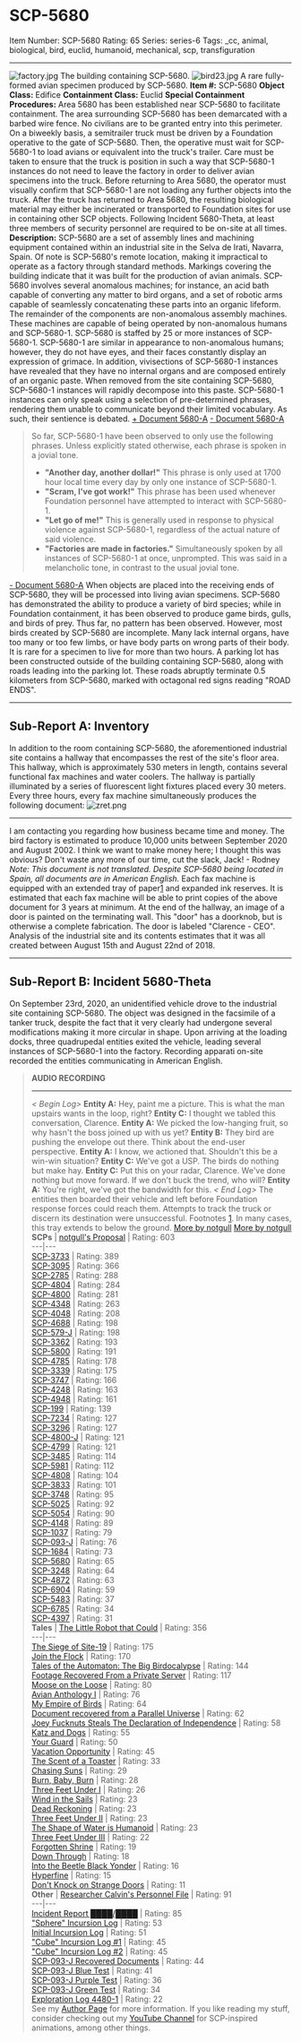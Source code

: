 # SCP-5680
Item Number: SCP-5680
Rating: 65
Series: series-6
Tags: _cc, animal, biological, bird, euclid, humanoid, mechanical, scp, transfiguration

---

![factory.jpg](https://scp-wiki.wdfiles.com/local--files/scp-5680/factory.jpg)
The building containing SCP-5680.
![bird23.jpg](https://scp-wiki.wdfiles.com/local--files/scp-5680/bird23.jpg)
A rare fully-formed avian specimen produced by SCP-5680.
**Item #:** SCP-5680
**Object Class:** Edifice
**Containment Class:** Euclid
**Special Containment Procedures:** Area 5680 has been established near SCP-5680 to facilitate containment. The area surrounding SCP-5680 has been demarcated with a barbed wire fence. No civilians are to be granted entry into this perimeter.
On a biweekly basis, a semitrailer truck must be driven by a Foundation operative to the gate of SCP-5680. Then, the operative must wait for SCP-5680-1 to load avians or equivalent into the truck's trailer. Care must be taken to ensure that the truck is position in such a way that SCP-5680-1 instances do not need to leave the factory in order to deliver avian specimens into the truck. Before returning to Area 5680, the operator must visually confirm that SCP-5680-1 are not loading any further objects into the truck. After the truck has returned to Area 5680, the resulting biological material may either be incinerated or transported to Foundation sites for use in containing other SCP objects.
Following Incident 5680-Theta, at least three members of security personnel are required to be on-site at all times.
**Description:** SCP-5680 are a set of assembly lines and machining equipment contained within an industrial site in the Selva de Irati, Navarra, Spain. Of note is SCP-5680's remote location, making it impractical to operate as a factory through standard methods. Markings covering the building indicate that it was built for the production of avian animals. SCP-5680 involves several anomalous machines; for instance, an acid bath capable of converting any matter to bird organs, and a set of robotic arms capable of seamlessly concatenating these parts into an organic lifeform. The remainder of the components are non-anomalous assembly machines. These machines are capable of being operated by non-anomalous humans and SCP-5680-1.
SCP-5680 is staffed by 25 or more instances of SCP-5680-1. SCP-5680-1 are similar in appearance to non-anomalous humans; however, they do not have eyes, and their faces constantly display an expression of grimace. In addition, vivisections of SCP-5680-1 instances have revealed that they have no internal organs and are composed entirely of an organic paste. When removed from the site containing SCP-5680, SCP-5680-1 instances will rapidly decompose into this paste.
SCP-5680-1 instances can only speak using a selection of pre-determined phrases, rendering them unable to communicate beyond their limited vocabulary. As such, their sentience is debated.
[\+ Document 5680-A](javascript:;)
[\- Document 5680-A](javascript:;)
> So far, SCP-5680-1 have been observed to only use the following phrases. Unless explicitly stated otherwise, each phrase is spoken in a jovial tone.
>   * **"Another day, another dollar!"** This phrase is only used at 1700 hour local time every day by only one instance of SCP-5680-1.
>   * **"Scram, I've got work!"** This phrase has been used whenever Foundation personnel have attempted to interact with SCP-5680-1.
>   * **"Let go of me!"** This is generally used in response to physical violence against SCP-5680-1, regardless of the actual nature of said violence.
>   * **"Factories are made in factories."** Simultaneously spoken by all instances of SCP-5680-1 at once, unprompted. This was said in a melancholic tone, in contrast to the usual jovial tone.
> 

[\- Document 5680-A](javascript:;)
When objects are placed into the receiving ends of SCP-5680, they will be processed into living avian specimens. SCP-5680 has demonstrated the ability to produce a variety of bird species; while in Foundation containment, it has been observed to produce game birds, gulls, and birds of prey. Thus far, no pattern has been observed.
However, most birds created by SCP-5680 are incomplete. Many lack internal organs, have too many or too few limbs, or have body parts on wrong parts of their body. It is rare for a specimen to live for more than two hours.
A parking lot has been constructed outside of the building containing SCP-5680, along with roads leading into the parking lot. These roads abruptly terminate 0.5 kilometers from SCP-5680, marked with octagonal red signs reading "ROAD ENDS".
* * *
**Sub-Report A: Inventory**  
---  
In addition to the room containing SCP-5680, the aforementioned industrial site contains a hallway that encompasses the rest of the site's floor area. This hallway, which is approximately 530 meters in length, contains several functional fax machines and water coolers. The hallway is partially illuminated by a series of fluorescent light fixtures placed every 30 meters.
Every three hours, every fax machine simultaneously produces the following document:
![zret.png](https://scp-wiki.wdfiles.com/local--files/scp-5680/zret.png)
* * *
I am contacting you regarding how business became time and money. The bird factory is estimated to produce 10,000 units between September 2020 and August 2002. I think we want to make money here; I thought this was obvious?
Don't waste any more of our time, cut the slack, Jack!
\- Rodney
_Note: This document is not translated. Despite SCP-5680 being located in Spain, all documents are in American English._
Each fax machine is equipped with an extended tray of paper[1](javascript:;) and expanded ink reserves. It is estimated that each fax machine will be able to print copies of the above document for 3 years at minimum.
At the end of the hallway, an image of a door is painted on the terminating wall. This "door" has a doorknob, but is otherwise a complete fabrication. The door is labeled "Clarence - CEO".
Analysis of the industrial site and its contents estimates that it was all created between August 15th and August 22nd of 2018.
* * *
**Sub-Report B: Incident 5680-Theta**  
---  
On September 23rd, 2020, an unidentified vehicle drove to the industrial site containing SCP-5680. The object was designed in the facsimile of a tanker truck, despite the fact that it very clearly had undergone several modifications making it more circular in shape. Upon arriving at the loading docks, three quadrupedal entities exited the vehicle, leading several instances of SCP-5680-1 into the factory.
Recording apparati on-site recorded the entities communicating in American English.
> **AUDIO RECORDING**
> * * *
> _< Begin Log>_
> **Entity A:** Hey, paint me a picture. This is what the man upstairs wants in the loop, right?
> **Entity C:** I thought we tabled this conversation, Clarence.
> **Entity A:** We picked the low-hanging fruit, so why hasn't the boss joined up with us yet?
> **Entity B:** They bird are pushing the envelope out there. Think about the end-user perspective.
> **Entity A:** I know, we actioned that. Shouldn't this be a win-win situation?
> **Entity C:** We've got a USP. The birds do nothing but make hay.
> **Entity C:** Put this on your radar, Clarence. We've done nothing but move forward. If we don't buck the trend, who will?
> **Entity A:** You're right, we've got the bandwidth for this.
> _< End Log>_
The entities then boarded their vehicle and left before Foundation response forces could reach them. Attempts to track the truck or discern its destination were unsuccessful.
Footnotes
[1](javascript:;). In many cases, this tray extends to below the ground.
[More by notgull](javascript:;)
[More by notgull](javascript:;)
**SCPs** | [notgull's Proposal](/not-a-seagull-proposal) | Rating: 603  
---|---  
[SCP-3733](/scp-3733) | Rating: 389  
[SCP-3095](/scp-3095) | Rating: 366  
[SCP-2785](/scp-2785) | Rating: 288  
[SCP-4804](/scp-4804) | Rating: 284  
[SCP-4800](/scp-4800) | Rating: 281  
[SCP-4348](/scp-4348) | Rating: 263  
[SCP-4048](/scp-4048) | Rating: 208  
[SCP-4688](/scp-4688) | Rating: 198  
[SCP-579-J](/scp-579-j) | Rating: 198  
[SCP-3362](/scp-3362) | Rating: 193  
[SCP-5800](/scp-5800) | Rating: 191  
[SCP-4785](/scp-4785) | Rating: 178  
[SCP-3339](/scp-3339) | Rating: 175  
[SCP-3747](/scp-3747) | Rating: 166  
[SCP-4248](/scp-4248) | Rating: 163  
[SCP-4948](/scp-4948) | Rating: 161  
[SCP-199](/scp-199) | Rating: 139  
[SCP-7234](/scp-7234) | Rating: 127  
[SCP-3296](/scp-3296) | Rating: 127  
[SCP-4800-J](/scp-4800-j) | Rating: 121  
[SCP-4799](/scp-4799) | Rating: 121  
[SCP-3485](/scp-3485) | Rating: 114  
[SCP-5981](/scp-5981) | Rating: 112  
[SCP-4808](/scp-4808) | Rating: 104  
[SCP-3833](/scp-3833) | Rating: 101  
[SCP-3748](/scp-3748) | Rating: 95  
[SCP-5025](/scp-5025) | Rating: 92  
[SCP-5054](/scp-5054) | Rating: 90  
[SCP-4148](/scp-4148) | Rating: 89  
[SCP-1037](/scp-1037) | Rating: 79  
[SCP-093-J](/scp-093-j) | Rating: 76  
[SCP-1684](/scp-1684) | Rating: 73  
[SCP-5680](/scp-5680) | Rating: 65  
[SCP-3248](/scp-3248) | Rating: 64  
[SCP-4872](/scp-4872) | Rating: 63  
[SCP-6904](/scp-6904) | Rating: 59  
[SCP-5483](/scp-5483) | Rating: 37  
[SCP-6785](/scp-6785) | Rating: 34  
[SCP-4397](/scp-4397) | Rating: 31  
**Tales** | [The Little Robot that Could](/the-little-robot-that-could) | Rating: 356  
---|---  
[The Siege of Site-19](/the-siege-of-site-19) | Rating: 175  
[Join the Flock](/join-the-flock) | Rating: 170  
[Tales of the Automaton: The Big Birdocalypse](/tales-of-the-automaton-the-big-birdocalypse) | Rating: 144  
[Footage Recovered From a Private Server](/footage-recovered-from-a-private-server) | Rating: 117  
[Moose on the Loose](/moose-on-the-loose) | Rating: 80  
[Avian Anthology I](/avian-anthology-i) | Rating: 76  
[My Empire of Birds](/my-empire-of-birds) | Rating: 64  
[Document recovered from a Parallel Universe](/document-recovered-from-a-parallel-universe) | Rating: 62  
[Joey Fucknuts Steals The Declaration of Independence](/joey-fucknuts-steals-the-declaration-of-independence) | Rating: 58  
[Katz and Dogs](/katz-and-dogs) | Rating: 55  
[Your Guard](/your-guard) | Rating: 50  
[Vacation Opportunity](/vacation-opportunity) | Rating: 45  
[The Scent of a Toaster](/the-scent-of-a-toaster) | Rating: 33  
[Chasing Suns](/chasing-suns) | Rating: 29  
[Burn, Baby, Burn](/disco-inferno) | Rating: 28  
[Three Feet Under I](/three-feet-under-i) | Rating: 26  
[Wind in the Sails](/wind-in-the-sails) | Rating: 23  
[Dead Reckoning](/dead-reckoning) | Rating: 23  
[Three Feet Under II](/three-feet-under-ii) | Rating: 23  
[The Shape of Water is Humanoid](/the-shape-of-water-is-humanoid) | Rating: 23  
[Three Feet Under III](/three-feet-under-iii) | Rating: 22  
[Forgotten Shrine](/forgotten-shrine) | Rating: 19  
[Down Through](/down-through) | Rating: 18  
[Into the Beetle Black Yonder](/into-the-beetle-black-yonder) | Rating: 16  
[Hyperfine](/hyperfine) | Rating: 15  
[Don't Knock on Strange Doors](/dont-knock-on-strange-doors) | Rating: 11  
**Other** | [Researcher Calvin's Personnel File](/notgull) | Rating: 91  
---|---  
[Incident Report ████/████](/scp-4785-incident-report) | Rating: 85  
["Sphere" Incursion Log](/scp-4785-exploration-4) | Rating: 53  
[Initial Incursion Log](/scp-4785-exploration-1) | Rating: 51  
["Cube" Incursion Log #1](/scp-4785-exploration-2) | Rating: 45  
["Cube" Incursion Log #2](/scp-4785-exploration-3) | Rating: 45  
[SCP-093-J Recovered Documents](/scp-093-j-recovered-documents) | Rating: 44  
[SCP-093-J Blue Test](/scp-093-j-blue-test) | Rating: 41  
[SCP-093-J Purple Test](/scp-093-j-purple-test) | Rating: 36  
[SCP-093-J Green Test](/scp-093-j-green-test) | Rating: 34  
[Exploration Log 4480-1](/4480-expl-log) | Rating: 22  
See my [Author Page](/notgull) for more information. If you like reading my stuff, consider checking out my [YouTube Channel](https://www.youtube.com/channel/UCa22ge_MKVapVkX8lN1jDuQ) for SCP-inspired animations, among other things.